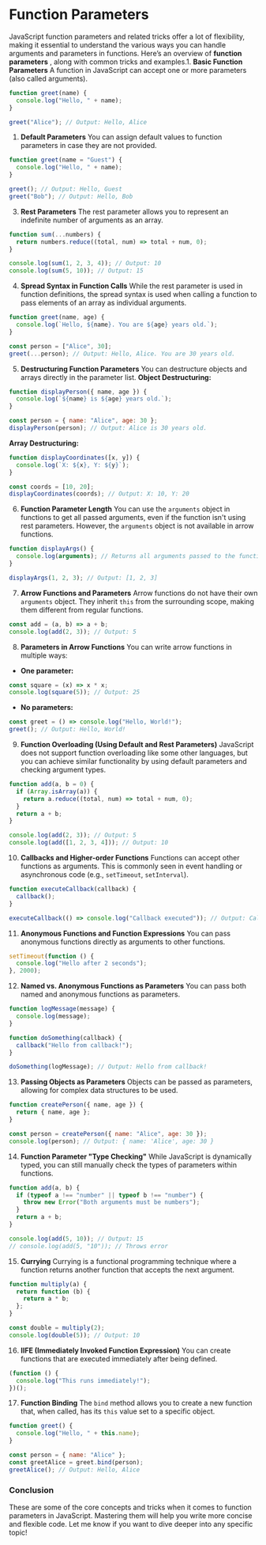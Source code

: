 # Function Parameters

JavaScript function parameters and related tricks offer a lot of flexibility, making it essential to understand the various ways you can handle arguments and parameters in functions. Here’s an overview of **function parameters** , along with common tricks and examples.1. **Basic Function Parameters**
A function in JavaScript can accept one or more parameters (also called arguments).

```javascript
function greet(name) {
  console.log("Hello, " + name);
}

greet("Alice"); // Output: Hello, Alice
```

1. **Default Parameters**
   You can assign default values to function parameters in case they are not provided.

```javascript
function greet(name = "Guest") {
  console.log("Hello, " + name);
}

greet(); // Output: Hello, Guest
greet("Bob"); // Output: Hello, Bob
```

3. **Rest Parameters**
   The rest parameter allows you to represent an indefinite number of arguments as an array.

```javascript
function sum(...numbers) {
  return numbers.reduce((total, num) => total + num, 0);
}

console.log(sum(1, 2, 3, 4)); // Output: 10
console.log(sum(5, 10)); // Output: 15
```

4. **Spread Syntax in Function Calls**
   While the rest parameter is used in function definitions, the spread syntax is used when calling a function to pass elements of an array as individual arguments.

```javascript
function greet(name, age) {
  console.log(`Hello, ${name}. You are ${age} years old.`);
}

const person = ["Alice", 30];
greet(...person); // Output: Hello, Alice. You are 30 years old.
```

5. **Destructuring Function Parameters**
   You can destructure objects and arrays directly in the parameter list.
   **Object Destructuring:**

```javascript
function displayPerson({ name, age }) {
  console.log(`${name} is ${age} years old.`);
}

const person = { name: "Alice", age: 30 };
displayPerson(person); // Output: Alice is 30 years old.
```

**Array Destructuring:**

```javascript
function displayCoordinates([x, y]) {
  console.log(`X: ${x}, Y: ${y}`);
}

const coords = [10, 20];
displayCoordinates(coords); // Output: X: 10, Y: 20
```

6. **Function Parameter Length** You can use the `arguments` object in functions to get all passed arguments, even if the function isn't using rest parameters. However, the `arguments` object is not available in arrow functions.

```javascript
function displayArgs() {
  console.log(arguments); // Returns all arguments passed to the function
}

displayArgs(1, 2, 3); // Output: [1, 2, 3]
```

7. **Arrow Functions and Parameters** Arrow functions do not have their own `arguments` object. They inherit `this` from the surrounding scope, making them different from regular functions.

```javascript
const add = (a, b) => a + b;
console.log(add(2, 3)); // Output: 5
```

8. **Parameters in Arrow Functions**
   You can write arrow functions in multiple ways:

- **One parameter:**

```javascript
const square = (x) => x * x;
console.log(square(5)); // Output: 25
```

- **No parameters:**

```javascript
const greet = () => console.log("Hello, World!");
greet(); // Output: Hello, World!
```

9. **Function Overloading (Using Default and Rest Parameters)**
   JavaScript does not support function overloading like some other languages, but you can achieve similar functionality by using default parameters and checking argument types.

```javascript
function add(a, b = 0) {
  if (Array.isArray(a)) {
    return a.reduce((total, num) => total + num, 0);
  }
  return a + b;
}

console.log(add(2, 3)); // Output: 5
console.log(add([1, 2, 3, 4])); // Output: 10
```

10. **Callbacks and Higher-order Functions** Functions can accept other functions as arguments. This is commonly seen in event handling or asynchronous code (e.g., `setTimeout`, `setInterval`).

```javascript
function executeCallback(callback) {
  callback();
}

executeCallback(() => console.log("Callback executed")); // Output: Callback executed
```

11. **Anonymous Functions and Function Expressions**
    You can pass anonymous functions directly as arguments to other functions.

```javascript
setTimeout(function () {
  console.log("Hello after 2 seconds");
}, 2000);
```

12. **Named vs. Anonymous Functions as Parameters**
    You can pass both named and anonymous functions as parameters.

```javascript
function logMessage(message) {
  console.log(message);
}

function doSomething(callback) {
  callback("Hello from callback!");
}

doSomething(logMessage); // Output: Hello from callback!
```

13. **Passing Objects as Parameters**
    Objects can be passed as parameters, allowing for complex data structures to be used.

```javascript
function createPerson({ name, age }) {
  return { name, age };
}

const person = createPerson({ name: "Alice", age: 30 });
console.log(person); // Output: { name: 'Alice', age: 30 }
```

14. **Function Parameter "Type Checking"**
    While JavaScript is dynamically typed, you can still manually check the types of parameters within functions.

```javascript
function add(a, b) {
  if (typeof a !== "number" || typeof b !== "number") {
    throw new Error("Both arguments must be numbers");
  }
  return a + b;
}

console.log(add(5, 10)); // Output: 15
// console.log(add(5, "10")); // Throws error
```

15. **Currying**
    Currying is a functional programming technique where a function returns another function that accepts the next argument.

```javascript
function multiply(a) {
  return function (b) {
    return a * b;
  };
}

const double = multiply(2);
console.log(double(5)); // Output: 10
```

16. **IIFE (Immediately Invoked Function Expression)**
    You can create functions that are executed immediately after being defined.

```javascript
(function () {
  console.log("This runs immediately!");
})();
```

17. **Function Binding** The `bind` method allows you to create a new function that, when called, has its `this` value set to a specific object.

```javascript
function greet() {
  console.log("Hello, " + this.name);
}

const person = { name: "Alice" };
const greetAlice = greet.bind(person);
greetAlice(); // Output: Hello, Alice
```

### Conclusion

These are some of the core concepts and tricks when it comes to function parameters in JavaScript. Mastering them will help you write more concise and flexible code. Let me know if you want to dive deeper into any specific topic!
